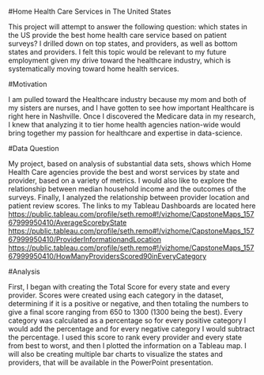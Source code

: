 #Home Health Care Services in The United States

This project will attempt to answer the following question: which states in the US provide the best home health care service based on patient surveys? I drilled down on top states, and providers, as well as bottom states and providers. I felt this topic would be relevant to my future employment given my drive toward the healthcare industry, which is systematically moving toward home health services.

#Motivation

I am pulled toward the Healthcare industry because my mom and both of my sisters are nurses, and I have gotten to see how important Healthcare is right here in Nashville. Once I discovered the Medicare data  in my research, I knew that analyzing it to tier home health agencies nation-wide would bring together my passion for healthcare and expertise in data-science.

#Data Question

My project, based on analysis of substantial data sets, shows which Home Health Care agencies provide the best and worst services by state and provider, based on a variety of metrics. I would also like to explore the relationship between median household income and the outcomes of the surveys. Finally, I analyzed the relationship between provider location and patient review scores.
The links to my Tableau Dashboards are located here 
https://public.tableau.com/profile/seth.remo#!/vizhome/CapstoneMaps_15767999950410/AverageScorebyState
https://public.tableau.com/profile/seth.remo#!/vizhome/CapstoneMaps_15767999950410/ProviderInformationandLocation
https://public.tableau.com/profile/seth.remo#!/vizhome/CapstoneMaps_15767999950410/HowManyProvidersScored90inEveryCategory

#Analysis

First, I began with creating the Total Score for every state and every provider. Scores were created using each category in the dataset, determining if it is a positive or negative, and then totaling the numbers to give a final score ranging from 650 to 1300 (1300 being the best). Every category was calculated as a percentage so for every positive category I would add the percentage and for every negative category I would subtract the percentage. I used this score to rank every provider and every state from best to worst, and then I plotted the information on a Tableau map. I will also be creating multiple bar charts to visualize the states and providers, that will be available in the PowerPoint presentation.

